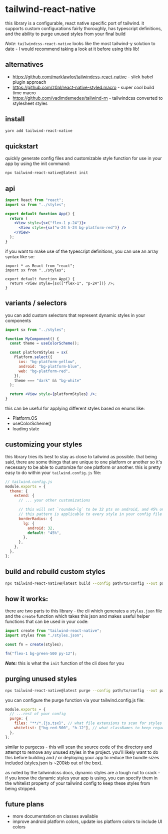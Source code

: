 # tailwind-react-native

this library is a configurable, react native specific port of tailwind. it supports custom configurations fairly thoroughly, has typescript definitions, and the ability to purge unused styles from your final build

*Note*: `tailwindcss-react-native` looks like the most tailwind-y solution to date - I would recommend taking a look at it before using this lib!

## alternatives

- https://github.com/marklawlor/tailwindcss-react-native - slick babel plugin approach
- https://github.com/z0al/react-native-styled.macro - super cool build time macro
- https://github.com/vadimdemedes/tailwind-rn - tailwindcss converted to stylesheet styles

## install

```bash
yarn add tailwind-react-native
```

## quickstart

quickly generate config files and customizable style function for use in your app by using the init command:

```bash
npx tailwind-react-native@latest init
```

## api

```jsx
import React from "react";
import sx from "../styles";

export default function App() {
  return (
    <View style={sx("flex-1 p-24")}>
      <View style={sx("w-24 h-24 bg-platform-red")} />
    </View>
  );
}
```

if you want to make use of the typescript definitions, you can use an array syntax like so:

```tsx
import * as React from "react";
import sx from "../styles";

export default function App() {
  return <View style={sx(["flex-1", "p-24"])} />;
}
```

## variants / selectors

you can add custom selectors that represent dynamic styles in your components

```jsx
import sx from "../styles";

function MyComponent() {
  const theme = useColorScheme();

  const platformStyles = sx(
    Platform.select({
      ios: "bg-platform-yellow",
      android: "bg-platform-blue",
      web: "bg-platform-red",
    }),
    theme === "dark" && "bg-white"
  );

  return <View style={platformStyles} />;
}
```

this can be useful for applying different styles based on enums like:

- Platform.OS
- useColorScheme()
- loading state

## customizing your styles

this library tries its best to stay as close to tailwind as possible. that being said, there are some things that are unique to one platform or another so it's necessary to be able to customize for one platform or another. this is pretty easy to do within your `tailwind.config.js` file:

```js
// tailwind.config.js
module.exports = {
  theme: {
    extend: {
      // ... your other customizations

      // this will set `rounded-lg` to be 32 pts on android, and 45% on other platforms
      // this pattern is applicable to every style in your config file
      borderRadius: {
        lg: {
          android: 32,
          default: "45%",
        },
      },
    },
  },
};
```

## build and rebuild custom styles

```bash
npx tailwind-react-native@latest build --config path/to/config --out path/for/styles
```

## how it works:

there are two parts to this library - the cli which generates a `styles.json` file and the `create` function which takes this json and makes useful helper functions that can be used in your code:

```jsx
import create from "tailwind-react-native";
import styles from "./styles.json";

const fn = create(styles);

fn("flex-1 bg-green-500 py-12");
```

**_Note:_** this is what the `init` function of the cli does for you

## purging unused styles

```bash
npx tailwind-react-native@latest purge --config path/to/config --out path/for/styles
```

you can configure the purge function via your tailwind.config.js file:

```js
module.exports = {
  // ...rest of your config
  purge: {
    files: "**/*.{js,tsx}", // what file extensions to scan for styles
    whitelist: ["bg-red-500", "h-12"], // what classNames to keep regardless of what is scanned
  },
};
```

similar to purgecss - this will scan the source code of the directory and attempt to remove any unused styles in the project. you'll likely want to do this before building and / or deploying your app to reduce the bundle sizes included (styles.json is ~200kb out of the box).

as noted by the tailwindcss docs, dynamic styles are a tough nut to crack - if you know the dynamic styles your app is using, you can specify them in the whitelist property of your tailwind config to keep these styles from being stripped.

## future plans

- more documentation on classes available
- improve android platform colors, update ios platform colors to include UI colors
